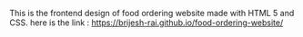 This is the frontend design of food ordering website made with HTML 5 and CSS.
here is the link : https://brijesh-rai.github.io/food-ordering-website/
